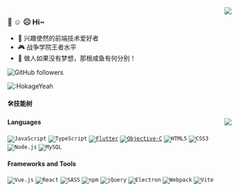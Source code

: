 <img align="right" src="https://bad-apple-github-readme.vercel.app/api?show_bg=1&username=HokageYeah&theme=vue" />
<!-- ☺️ ☹️ -->

<!--
**HokageYeah/HokageYeah** is a ✨ _special_ ✨ repository because its `README.md` (this file) appears on your GitHub profile.

Here are some ideas to get you started:

- 🔭 I’m currently working on ...
- 🌱 I’m currently learning ...
- 👯 I’m looking to collaborate on ...
- 🤔 I’m looking for help with ...
- 💬 Ask me about ...
- 📫 How to reach me: ...
- 😄 Pronouns: ...
- ⚡ Fun fact: ...
-->
<!-- ## HokegeYeah的GitHub提交次数
 >做人如果没有梦想，那根咸鱼有何分别！！
 
![GithubStats](https://github-readme-stats.vercel.app/api?username=HokageYeah&show_icons=true&theme=dark&count_private=true)
![GithubStats]<img height="170px" src="https://github-readme-stats.vercel.app/api/top-langs/?username=HokageYeah&hide_border=true&layout=compact&langs_count=6" />

## HokegeYeah的语言数据

![Most Used Languages](https://github-readme-stats.vercel.app/api/top-langs/?username=HokageYeah&theme=dark&layout=compact)
 >大声道 -->
### 🤗 ☺️ ☹️ Hi~

- 🎈 兴趣使然的前端技术爱好者
- 🎮 战争学院王者水平
- 🤔 做人如果没有梦想，那根咸鱼有何分别！

<img alt="GitHub followers" src ="https://img.shields.io/github/followers/HokageYeah?style=social" />

![:HokageYeah](https://api.moedog.org/count/@HokageYeah?theme=galbooru)

#### 🛠️技能树

<img align="right" src="https://github-profile-trophy.vercel.app/?username=HokageYeah&theme=flat&title=Stars,Followers,Commit,MultiLanguage&margin-w=5&row=2&column=2">

#### Languages

<code>![JavaScript](https://img.shields.io/badge/JavaScript-%23323330.svg?logo=javascript&logoColor=%23F7DF1E&style=flat-square)</code>
<code>![TypeScript](https://img.shields.io/badge/TypeScript-%23007acc.svg?logo=typescript&logoColor=white&style=flat-square)</code>
<code>[![Flutter](https://img.shields.io/badge/Flutter-%2302569B.svg?style=flat&logo=flutter&logoColor=white)](https://flutter.dev/)</code>
<code>[![Objective-C](https://img.shields.io/badge/Objective--C-%23F7DF1E.svg?style=flat&logo=objc&logoColor=black)](https://developer.apple.com/documentation/objectivec)</code>
<code><img src="https://img.shields.io/badge/Html5-%23e34f26.svg?logo=html5&logoColor=white&style=flat-square" alt="HTML5" /></code>
<code><img src="https://img.shields.io/badge/CSS3-%231572b6.svg?logo=css3&logoColor=white&style=flat-square" alt="CSS3" /></code>
<code><img src="https://img.shields.io/badge/Node.js-%2343853d.svg?logo=node.js&logoColor=white&style=flat-square" alt="Node.js" /></code>
<code><img src="https://img.shields.io/badge/MySQL-%234479a1.svg?logo=MySQL&logoColor=white&style=flat-square" alt="MySQL" /></code>
#### Frameworks and Tools

<code><img src="https://img.shields.io/badge/Vue.js-%2335495e.svg?logo=Vue.js&logoColor=%234fc08d&style=flat-square" alt="Vue.js" /></code> 
<code><img src="https://img.shields.io/badge/React-%2320232a.svg?logo=React&logoColor=%2361dafb&style=flat-square" alt="React" /></code>
<code><img src="https://img.shields.io/badge/Sass-%23CC6699.svg?logo=sass&logoColor=white&style=flat-square" alt="SASS" /></code>
<code><img src="https://img.shields.io/badge/NPM-%23cb0000.svg?logo=npm&logoColor=white&style=flat-square" alt="npm" /></code>
<code><img src="https://img.shields.io/badge/-jQuery-%23646CFF?style=flat-square&logo=jQuery&logoColor=ffffff" alt="jQuery" ></code>
<code><img src="https://img.shields.io/badge/Electron-%231572b6.svg?logo=Electron&logoColor=white&style=flat-square" alt="Electron"></code>
<code><img src="https://img.shields.io/badge/Webpack-%231e72b3.svg?logo=Webpack&logoColor=white&style=flat-square" alt="Webpack" /></code>
<code><img src="https://img.shields.io/badge/-Vite-%23646CFF?style=flat-square&logo=vite&logoColor=ffffff" alt="Vite" ></code>
<!-- <img src="https://img.shields.io/badge/Rollup-%23EC4A3F.svg?logo=rollup.js&logoColor=white&style=flat-square" alt="Rollup" >  -->

<!-- <img src="https://img.shields.io/badge/Mongodb-%234ea94b.svg?logo=Mongodb&logoColor=white&style=flat-square" alt="MongoDB" /> -->
